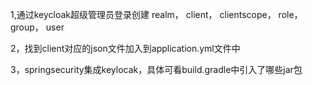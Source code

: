 1,通过keycloak超级管理员登录创建 realm， client， clientscope， role， group， user

2，找到client对应的json文件加入到application.yml文件中

3，springsecurity集成keylocak，具体可看build.gradle中引入了哪些jar包